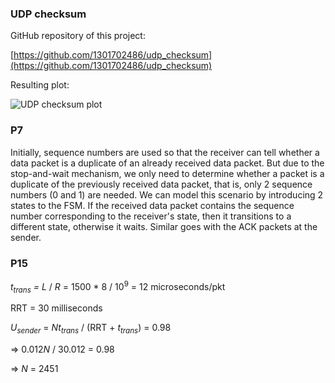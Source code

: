 ### UDP checksum

GitHub repository of this project:

[https://github.com/1301702486/udp_checksum](https://github.com/1301702486/udp_checksum)

Resulting plot:

![UDP checksum plot](https://i.loli.net/2020/04/01/sPgSRHOcwvzneEk.png)

### P7

Initially, sequence numbers are used so that the receiver can tell whether a data packet is a duplicate of an already received data packet. But due to the stop-and-wait mechanism, we only need to determine whether a packet is a duplicate of the previously received data packet, that is, only 2 sequence numbers (0 and 1) are needed. We can model this scenario by introducing 2 states to the FSM. If the received data packet contains the sequence number corresponding to the receiver's state, then it transitions to a different state, otherwise it waits. Similar goes with the ACK packets at the sender.



### P15

*t<sub>trans</sub> = L* / *R* = 1500 * 8 / 10<sup>9</sup> = 12 microseconds/pkt

RRT = 30 milliseconds

*U<sub>sender</sub>* = *Nt<sub>trans</sub>* / (RRT + *t<sub>trans</sub>*) = 0.98

&rArr; 0.012*N* / 30.012 = 0.98

&rArr; *N* = 2451










